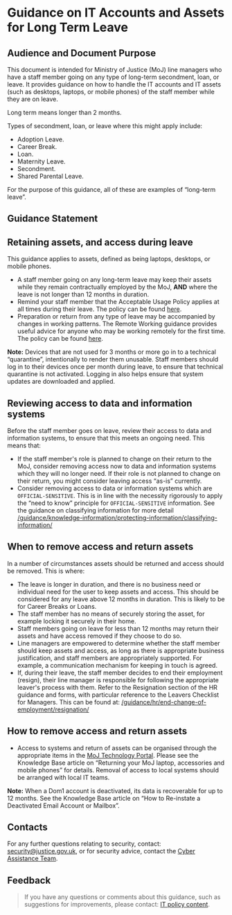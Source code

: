 # Guidance on IT Accounts and Assets for Long Term Leave

<a id="audience-and-document-purpose"></a>

## Audience and Document Purpose

This document is intended for Ministry of Justice (MoJ) line managers who have a staff member going on any type of long-term secondment, loan, or leave. It provides guidance on how to handle the IT accounts and IT assets (such as desktops, laptops, or mobile phones) of the staff member while they are on leave.

Long term means longer than 2 months.

Types of secondment, loan, or leave where this might apply include:

* Adoption Leave.
* Career Break.
* Loan.
* Maternity Leave.
* Secondment.
* Shared Parental Leave.

For the purpose of this guidance, all of these are examples of “long-term leave”.

<a id="guidance-statement"></a>

## Guidance Statement

<a id="retaining-assets-and-access-during-leave"></a>

## Retaining assets, and access during leave

This guidance applies to assets, defined as being laptops, desktops, or mobile phones.

* A staff member going on any long-term leave may keep their assets while they remain contractually employed by the MoJ, **AND** where the leave is not longer than 12 months in duration.
* Remind your staff member that the Acceptable Usage Policy applies at all times during their leave. The policy can be found [here](/guidance/security/it-computer-security/acceptable-use/).
* Preparation or return from any type of leave may be accompanied by changes in working patterns. The Remote Working guidance provides useful advice for anyone who may be working remotely for the first time. The policy can be found [here](/guidance/security/emergencies/coronavirus-guidance/security/remote-working/).

**Note:** Devices that are not used for 3 months or more go in to a technical “quarantine”, intentionally to render them unusable. Staff members should log in to their devices once per month during leave, to ensure that technical quarantine is not activated. Logging in also helps ensure that system updates are downloaded and applied.

<a id="reviewing-access-to-data-and-information-systems"></a>

## Reviewing access to data and information systems

Before the staff member goes on leave, review their access to data and information systems, to ensure that this meets an ongoing need. This means that:

* If the staff member's role is planned to change on their return to the MoJ, consider removing access now to data and information systems which they will no longer need. If their role is not planned to change on their return, you might consider leaving access “as-is” currently.
* Consider removing access to data or information systems which are `OFFICIAL-SENSITIVE`. This is in line with the necessity rigorously to apply the “need to know” principle for `OFFICIAL-SENSITIVE` information. See the guidance on classifying information for more detail [/guidance/knowledge-information/protecting-information/classifying-information/](/guidance/knowledge-information/protecting-information/classifying-information/)

<a id="when-to-remove-access-and-return-assets"></a>

## When to remove access and return assets

In a number of circumstances assets should be returned and access should be removed. This is where:

* The leave is longer in duration, and there is no business need or individual need for the user to keep assets and access. This should be considered for any leave above 12 months in duration. This is likely to be for Career Breaks or Loans.
* The staff member has no means of securely storing the asset, for example locking it securely in their home.
* Staff members going on leave for less than 12 months may return their assets and have access removed if they choose to do so.
* Line managers are empowered to determine whether the staff member should keep assets and access, as long as there is appropriate business justification, and staff members are appropriately supported. For example, a communication mechanism for keeping in touch is agreed.
* If, during their leave, the staff member decides to end their employment (resign), their line manager is responsible for following the appropriate leaver's process with them. Refer to the Resignation section of the HR guidance and forms, with particular reference to the Leavers Checklist for Managers. This can be found at: [/guidance/hr/end-change-of-employment/resignation/](/guidance/hr/end-change-of-employment/resignation/)

<a id="how-to-remove-access-and-return-assets"></a>

## How to remove access and return assets

* Access to systems and return of assets can be organised through the appropriate items in the [MoJ Technology Portal](https://mojprod.service-now.com/moj_sp). Please see the Knowledge Base article on “Returning your MoJ laptop, accessories and mobile phones” for details. Removal of access to local systems should be arranged with local IT teams.

**Note:** When a Dom1 account is deactivated, its data is recoverable for up to 12 months. See the Knowledge Base article on “How to Re-instate a Deactivated Email Account or Mailbox”.

<a id="contacts"></a>

## Contacts

For any further questions relating to security, contact: [security@justice.gov.uk](mailto:security@justice.gov.uk), or for security advice, contact the [Cyber Assistance Team](mailto:CyberConsultancy@digital.justice.gov.uk).

<a id="feedback"></a>

## Feedback

> If you have any questions or comments about this guidance, such as suggestions for improvements, please contact: [IT policy content](mailto:itpolicycontent@digital.justice.gov.uk).


